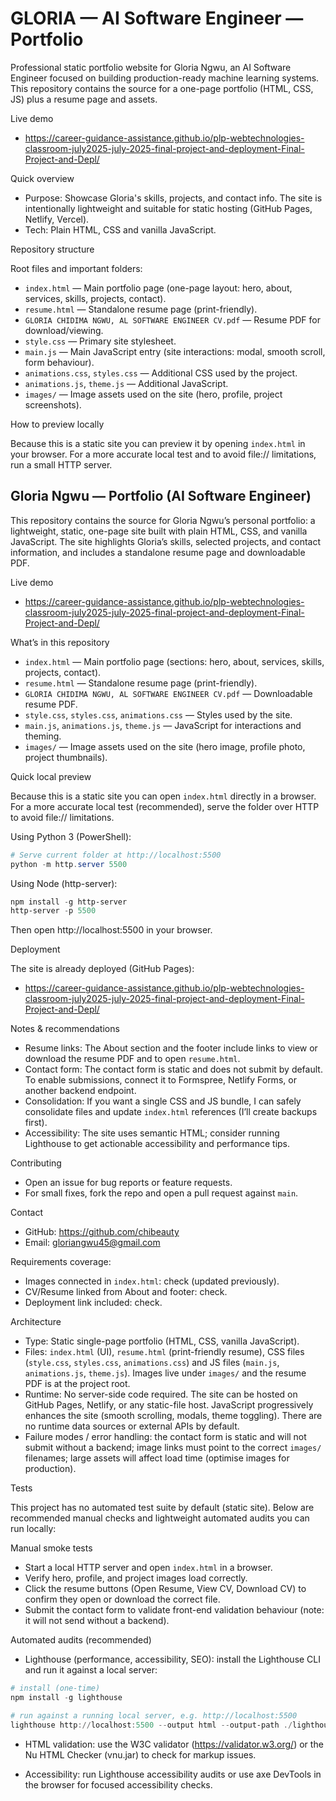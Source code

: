 # GLORIA — AI Software Engineer — Portfolio

Professional static portfolio website for Gloria Ngwu, an AI Software Engineer focused on building production-ready machine learning systems. This repository contains the source for a one-page portfolio (HTML, CSS, JS) plus a resume page and assets.

Live demo

- https://career-guidance-assistance.github.io/plp-webtechnologies-classroom-july2025-july-2025-final-project-and-deployment-Final-Project-and-Depl/

Quick overview

- Purpose: Showcase Gloria's skills, projects, and contact info. The site is intentionally lightweight and suitable for static hosting (GitHub Pages, Netlify, Vercel).
- Tech: Plain HTML, CSS and vanilla JavaScript.

Repository structure

Root files and important folders:

- `index.html` — Main portfolio page (one-page layout: hero, about, services, skills, projects, contact).
- `resume.html` — Standalone resume page (print-friendly).
- `GLORIA CHIDIMA NGWU, AL SOFTWARE ENGINEER CV.pdf` — Resume PDF for download/viewing.
- `style.css` — Primary site stylesheet.
- `main.js` — Main JavaScript entry (site interactions: modal, smooth scroll, form behaviour).
- `animations.css`, `styles.css` — Additional CSS used by the project.
- `animations.js`, `theme.js` — Additional JavaScript.
- `images/` — Image assets used on the site (hero, profile, project screenshots).

How to preview locally

Because this is a static site you can preview it by opening `index.html` in your browser. For a more accurate local test and to avoid file:// limitations, run a small HTTP server.

## Gloria Ngwu — Portfolio (AI Software Engineer)

This repository contains the source for Gloria Ngwu’s personal portfolio: a lightweight, static, one-page site built with plain HTML, CSS, and vanilla JavaScript. The site highlights Gloria’s skills, selected projects, and contact information, and includes a standalone resume page and downloadable PDF.

Live demo

- https://career-guidance-assistance.github.io/plp-webtechnologies-classroom-july2025-july-2025-final-project-and-deployment-Final-Project-and-Depl/

What’s in this repository

- `index.html` — Main portfolio page (sections: hero, about, services, skills, projects, contact).
- `resume.html` — Standalone resume page (print-friendly).
- `GLORIA CHIDIMA NGWU, AL SOFTWARE ENGINEER CV.pdf` — Downloadable resume PDF.
- `style.css`, `styles.css`, `animations.css` — Styles used by the site.
- `main.js`, `animations.js`, `theme.js` — JavaScript for interactions and theming.
- `images/` — Image assets used on the site (hero image, profile photo, project thumbnails).

Quick local preview

Because this is a static site you can open `index.html` directly in a browser. For a more accurate local test (recommended), serve the folder over HTTP to avoid file:// limitations.

Using Python 3 (PowerShell):

```powershell
# Serve current folder at http://localhost:5500
python -m http.server 5500
```

Using Node (http-server):

```powershell
npm install -g http-server
http-server -p 5500
```

Then open http://localhost:5500 in your browser.

Deployment

The site is already deployed (GitHub Pages):

- https://career-guidance-assistance.github.io/plp-webtechnologies-classroom-july2025-july-2025-final-project-and-deployment-Final-Project-and-Depl/

Notes & recommendations

- Resume links: The About section and the footer include links to view or download the resume PDF and to open `resume.html`.
- Contact form: The contact form is static and does not submit by default. To enable submissions, connect it to Formspree, Netlify Forms, or another backend endpoint.
- Consolidation: If you want a single CSS and JS bundle, I can safely consolidate files and update `index.html` references (I’ll create backups first).
- Accessibility: The site uses semantic HTML; consider running Lighthouse to get actionable accessibility and performance tips.

Contributing

- Open an issue for bug reports or feature requests.
- For small fixes, fork the repo and open a pull request against `main`.

Contact

- GitHub: https://github.com/chibeauty
- Email: gloriangwu45@gmail.com



Requirements coverage:

- Images connected in `index.html`: check (updated previously).
- CV/Resume linked from About and footer: check.
- Deployment link included: check.

Architecture

- Type: Static single-page portfolio (HTML, CSS, vanilla JavaScript).
- Files: `index.html` (UI), `resume.html` (print-friendly resume), CSS files (`style.css`, `styles.css`, `animations.css`) and JS files (`main.js`, `animations.js`, `theme.js`). Images live under `images/` and the resume PDF is at the project root.
- Runtime: No server-side code required. The site can be hosted on GitHub Pages, Netlify, or any static-file host. JavaScript progressively enhances the site (smooth scrolling, modals, theme toggling). There are no runtime data sources or external APIs by default.
- Failure modes / error handling: the contact form is static and will not submit without a backend; image links must point to the correct `images/` filenames; large assets will affect load time (optimise images for production).

Tests

This project has no automated test suite by default (static site). Below are recommended manual checks and lightweight automated audits you can run locally:

Manual smoke tests

- Start a local HTTP server and open `index.html` in a browser.
- Verify hero, profile, and project images load correctly.
- Click the resume buttons (Open Resume, View CV, Download CV) to confirm they open or download the correct file.
- Submit the contact form to validate front-end validation behaviour (note: it will not send without a backend).

Automated audits (recommended)

- Lighthouse (performance, accessibility, SEO): install the Lighthouse CLI and run it against a local server:

```powershell
# install (one-time)
npm install -g lighthouse

# run against a running local server, e.g. http://localhost:5500
lighthouse http://localhost:5500 --output html --output-path ./lighthouse-report.html
```

- HTML validation: use the W3C validator (https://validator.w3.org/) or the Nu HTML Checker (vnu.jar) to check for markup issues.

- Accessibility: run Lighthouse accessibility audits or use axe DevTools in the browser for focused accessibility checks.

